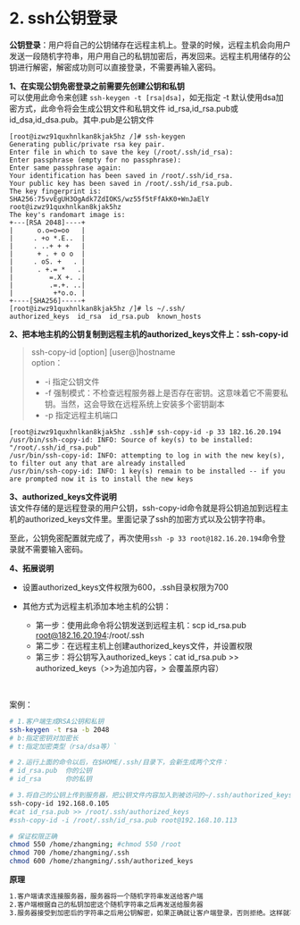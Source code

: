 # 2. ssh公钥登录

**公钥登录**：用户将自己的公钥储存在远程主机上。登录的时候，远程主机会向用户发送一段随机字符串，用户用自己的私钥加密后，再发回来。远程主机用储存的公钥进行解密，解密成功则可以直接登录，不需要再输入密码。

**1、在实现公钥免密登录之前需要先创建公钥和私钥**  
 可以使用此命令来创建 `ssh-keygen -t [rsa|dsa]`​，如无指定 -t 默认使用dsa加密方式，此命令将会生成公钥文件和私钥文件 id_rsa,id_rsa.pub或id_dsa,id_dsa.pub。其中.pub是公钥文件

```
[root@izwz91quxhnlkan8kjak5hz /]# ssh-keygen 
Generating public/private rsa key pair.
Enter file in which to save the key (/root/.ssh/id_rsa): 
Enter passphrase (empty for no passphrase): 
Enter same passphrase again: 
Your identification has been saved in /root/.ssh/id_rsa.
Your public key has been saved in /root/.ssh/id_rsa.pub.
The key fingerprint is:
SHA256:75vvEgUH3OgAdk7ZdIOKS/wz55f5tFfAkK0+WnJaElY root@izwz91quxhnlkan8kjak5hz
The key's randomart image is:
+---[RSA 2048]----+
|      o.o=o=oo   |
|     . +o *.E..  |
|     . ..+ + +   |
|      + . + o o  |
|     . oS. +   . |
|      . +.= *   .|
|         =.X +. .|
|         .=.+. ..|
|          +*o.o. |
+----[SHA256]-----+
[root@izwz91quxhnlkan8kjak5hz /]# ls ~/.ssh/
authorized_keys  id_rsa  id_rsa.pub  known_hosts
```

**2、把本地主机的公钥复制到远程主机的authorized_keys文件上：ssh-copy-id**

> ssh-copy-id [option] [user@]hostname  
> option：
>
> - -i 指定公钥文件
> - -f 强制模式：不检查远程服务器上是否存在密钥。这意味着它不需要私钥。当然，这会导致在远程系统上安装多个密钥副本
> - -p 指定远程主机端口

```
[root@izwz91quxhnlkan8kjak5hz .ssh]# ssh-copy-id -p 33 182.16.20.194
/usr/bin/ssh-copy-id: INFO: Source of key(s) to be installed: "/root/.ssh/id_rsa.pub"
/usr/bin/ssh-copy-id: INFO: attempting to log in with the new key(s), to filter out any that are already installed
/usr/bin/ssh-copy-id: INFO: 1 key(s) remain to be installed -- if you are prompted now it is to install the new keys
```

**3、authorized_keys文件说明**  
 该文件存储的是远程登录的用户公钥，ssh-copy-id命令就是将公钥追加到远程主机的authorized_keys文件里。里面记录了ssh的加密方式以及公钥字符串。

 至此，公钥免密配置就完成了，再次使用`ssh -p 33 root@182.16.20.194`​命令登录就不需要输入密码。

**4、拓展说明**

- 设置authorized_keys文件权限为600，.ssh目录权限为700
- 其他方式为远程主机添加本地主机的公钥：

  - 第一步：使用此命令将公钥发送到远程主机：scp id_rsa.pub [root@182.16.20.194](mailto:root@182.16.20.194):/root/.ssh
  - 第二步：在远程主机上创建authorized_keys文件，并设置权限
  - 第三步：将公钥写入authorized_keys：cat id_rsa.pub >> authorized_keys（>>为追加内容，> 会覆盖原内容）

‍

案例：

```bash
# 1.客户端生成RSA公钥和私钥
ssh-keygen -t rsa -b 2048
# b:指定密钥对加密长
# t:指定加密类型（rsa/dsa等）`

# 2.运行上面的命令以后，在$HOME/.ssh/目录下，会新生成两个文件：
# id_rsa.pub  你的公钥
# id_rsa      你的私钥

# 3.将自己的公钥上传到服务器，把公钥文件内容加入到被访问的~/.ssh/authorized_keys文件中
ssh-copy-id 192.168.0.105
#cat id_rsa.pub >> /root/.ssh/authorized_keys
#ssh-copy-id -i /root/.ssh/id_rsa.pub root@192.168.10.113

# 保证权限正确
chmod 550 /home/zhangming; #chmod 550 /root
chmod 700 /home/zhangming/.ssh 
chmod 600 /home/zhangming/.ssh/authorized_keys
```

**原理**

```bash
1.客户端请求连接服务器，服务器将一个随机字符串发送给客户端
2.客户端根据自己的私钥加密这个随机字符串之后再发送给服务器
3.服务器接受到加密后的字符串之后用公钥解密，如果正确就让客户端登录，否则拒绝。这样就不用使用密码了。

```

‍
